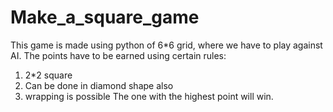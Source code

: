 # Make_a_square_game

This game is made using python of 6*6 grid, where we have to play against AI. The points have to be earned using certain rules:
1. 2*2 square
2. Can be done in diamond shape also
3. wrapping is possible
The one with the highest point will win.
